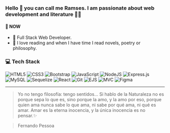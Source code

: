 ### Hello 👋 you can call me Ramses. I am passionate about web development and literature 📖💖

#### 📌 NOW

-   💎 Full Stack Web Developer.
-   📕 I love reading and when I have time I read novels, poetry or philosophy.


###  💻 Tech Stack
![HTML5](https://img.shields.io/badge/html5-%23E34F26.svg?style=for-the-badge&logo=html5&logoColor=white) ![CSS3](https://img.shields.io/badge/css3-%231572B6.svg?style=for-the-badge&logo=css3&logoColor=white) ![Bootstrap](https://img.shields.io/badge/bootstrap-%23563D7C.svg?style=for-the-badge&logo=bootstrap&logoColor=white) ![JavaScript](https://img.shields.io/badge/javascript-%23323330.svg?style=for-the-badge&logo=javascript&logoColor=%23F7DF1E) ![NodeJS](https://img.shields.io/badge/node.js-6DA55F?style=for-the-badge&logo=node.js&logoColor=white) ![Express.js](https://img.shields.io/badge/express.js-%23404d59.svg?style=for-the-badge&logo=express&logoColor=%2361DAFB)  ![MySQL](https://img.shields.io/badge/mysql-%2300000f.svg?style=for-the-badge&logo=mysql&logoColor=white) ![Sequelize](https://img.shields.io/badge/sequelize-%23564D4F.svg?style=for-the-badge&logo=sequelize&logoColor=white) ![React](https://img.shields.io/badge/react-%2320232a.svg?style=for-the-badge&logo=react&logoColor=%2361DAFB) ![Git](https://img.shields.io/badge/git-%23F05032.svg?style=for-the-badge&logo=git&logoColor=white) ![EJS](https://img.shields.io/badge/ejs-%23A91E50.svg?style=for-the-badge&logo=ejs&logoColor=white) ![MVC](https://img.shields.io/badge/MVC-%23008080.svg?style=for-the-badge) ![Figma](https://img.shields.io/badge/figma-%23F24E1E.svg?style=for-the-badge&logo=figma&logoColor=white) 

---

> Yo no tengo filosofía: tengo sentidos…
> Si hablo de la Naturaleza no es porque sepa lo que es, sino porque la amo, y la amo por eso,
> porque quien ama nunca sabe lo que ama,
> ni sabe por qué ama, ni qué es amar.
> Amar es la eterna inocencia,
> y la única inocencia es no pensar.✨

> Fernando Pessoa
